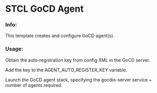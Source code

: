 # STCL GoCD Agent

### Info:

 This template creates and configure GoCD agent(s).

### Usage:

  Obtain the auto-registration key from config XML in the GoCD server.

  Add the key to the AGENT_AUTO_REGISTER_KEY variable.

  Launch the GoCD agent stack, specifying the gocdio-server service + number of agents required.
